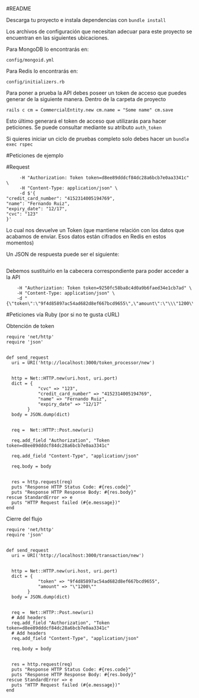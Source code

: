 #README

Descarga tu proyecto e instala dependencias con
`bundle install`

Los archivos de configuración que necesitan adecuar para este proyecto se encuentran en las siguientes ubicaciones.

Para MongoDB lo encontrarás en:

`config/mongoid.yml`

Para Redis lo encontrarás en:

`config/initializers.rb`

Para poner a prueba la API debes poseer un token de acceso que puedes generar de la siguiente manera. Dentro de la carpeta de proyecto

`rails c
 cm = CommercialEntity.new
 cm.name = "Some name"
 cm.save`

 Esto último generará el token de acceso que utilizarás para hacer peticiones. Se puede consultar mediante su atributo `auth_token`

 Si quieres iniciar un ciclo de pruebas completo solo debes hacer un
 `bundle exec rspec`

 #Peticiones de ejemplo



#Request

```curl -X "POST" "http://localhost:3000/token_processor/new" \
     -H "Authorization: Token token=d8ee89dddcf84dc28a6bcb7e0aa3341c" \
     -H "Content-Type: application/json" \
     -d $'{
"credit_card_number": "4152314005194769",
"name": "Fernando Ruiz",
"expiry_date": "12/17",
"cvc": "123"
}'
```

Lo cual nos devuelve un Token (que mantiene relación con los datos que acabamos de enviar. Esos datos están cifrados en Redis en estos momentos)

Un JSON de respuesta puede ser el siguiente:
```{"token":"9250fc58ba8c4d0a9b6faed34e1cb7ad"}
```

Debemos sustituirlo en la cabecera correspondiente para poder acceder a la API
 ```curl -X "POST" "http://localhost:3000/transaction/new" \
     -H "Authorization: Token token=9250fc58ba8c4d0a9b6faed34e1cb7ad" \
     -H "Content-Type: application/json" \
     -d "{\"token\":\"9f4d85897ac54ad682d8ef667bcd9655\",\"amount\":\"\\\"1200\\\"\"}"
```

#Peticiones vía Ruby (por si no te gusta cURL)

Obtención de token

```
require 'net/http'
require 'json'


def send_request
  uri = URI('http://localhost:3000/token_processor/new')


  http = Net::HTTP.new(uri.host, uri.port)
  dict = {
            "cvc" => "123",
            "credit_card_number" => "4152314005194769",
            "name" => "Fernando Ruiz",
            "expiry_date" => "12/17"
        }
  body = JSON.dump(dict)


  req =  Net::HTTP::Post.new(uri)

  req.add_field "Authorization", "Token token=d8ee89dddcf84dc28a6bcb7e0aa3341c"

  req.add_field "Content-Type", "application/json"

  req.body = body


  res = http.request(req)
  puts "Response HTTP Status Code: #{res.code}"
  puts "Response HTTP Response Body: #{res.body}"
rescue StandardError => e
  puts "HTTP Request failed (#{e.message})"
end
```
Cierre del flujo

```
require 'net/http'
require 'json'


def send_request
  uri = URI('http://localhost:3000/transaction/new')


  http = Net::HTTP.new(uri.host, uri.port)
  dict = {
            "token" => "9f4d85897ac54ad682d8ef667bcd9655",
            "amount" => "\"1200\""
        }
  body = JSON.dump(dict)


  req =  Net::HTTP::Post.new(uri)
  # Add headers
  req.add_field "Authorization", "Token token=d8ee89dddcf84dc28a6bcb7e0aa3341c"
  # Add headers
  req.add_field "Content-Type", "application/json"

  req.body = body


  res = http.request(req)
  puts "Response HTTP Status Code: #{res.code}"
  puts "Response HTTP Response Body: #{res.body}"
rescue StandardError => e
  puts "HTTP Request failed (#{e.message})"
end
```
